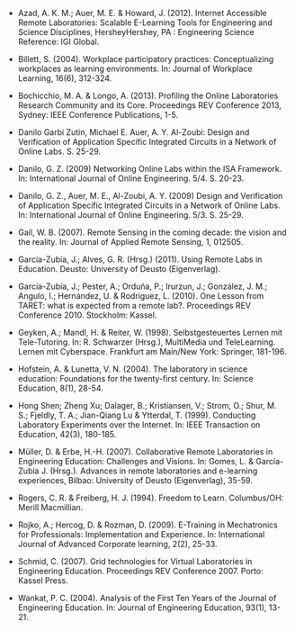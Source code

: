 <!-- filename: 99_Literatur.md -->
<!-- title: Literatur -->

- Azad, A. K. M.; Auer, M. E. &amp; Howard, J. (2012). Internet Accessible Remote Laboratories: Scalable E-Learning Tools for Engineering and Science Disciplines, HersheyHershey, PA : Engineering Science Reference: IGI Global.

- Billett, S. (2004). Workplace participatory practices: Conceptualizing workplaces as learning environments. In: Journal of Workplace Learning, 16(6), 312-324.

- Bochicchio, M. A. &amp; Longo, A. (2013). Profiling the Online Laboratories Research Community and its Core. Proceedings REV Conference 2013, Sydney: IEEE Conference Publications, 1-5.

- Danilo Garbi Zutin, Michael E. Auer, A. Y. Al-Zoubi: Design and Verification of Application Specific Integrated Circuits in a Network of Online Labs. S. 25-29.

- Danilo, G. Z. (2009) Networking Online Labs within the ISA Framework. In: International Journal of Online Engineering. 5/4. S. 20-23.

- Danilo, G. Z., Auer, M. E., Al-Zoubi, A. Y. (2009) Design and Verification of Application Specific Integrated Circuits in a Network of Online Labs. In: International Journal of Online Engineering. 5/3. S. 25-29.

- Gail, W. B. (2007). Remote Sensing in the coming decade: the vision and the reality. In: Journal of Applied Remote Sensing, 1, 012505.

- García-Zubía, J.; Alves, G. R. (Hrsg.) (2011). Using Remote Labs in Education. Deusto: University of Deusto (Eigenverlag).

- García-Zubía, J.; Pester, A.; Orduña, P.; Irurzun, J.; González, J. M.; Angulo, I.; Hernández, U. &amp; Rodriguez, L. (2010). One Lesson from TARET: what is expected from a remote lab?. Proceedings REV Conference 2010. Stockholm: Kassel.

- Geyken, A.; Mandl, H. &amp; Reiter, W. (1998). Selbstgesteuertes Lernen mit Tele-Tutoring. In: R. Schwarzer (Hrsg.), MultiMedia und TeleLearning. Lernen mit Cyberspace. Frankfurt am Main/New York: Springer, 181-196.

- Hofstein, A. &amp; Lunetta, V. N. (2004). The laboratory in science education: Foundations for the twenty-first century. In: Science Education, 8(1), 28-54.

- Hong Shen; Zheng Xu; Dalager, B.; Kristiansen, V.; Strom, O.; Shur, M. S.; Fjeldly, T. A.; Jian-Qiang Lu &amp; Ytterdal, T. (1999). Conducting Laboratory Experiments over the Internet. In: IEEE Transaction on Education, 42(3), 180-185.

- Müller, D. &amp; Erbe, H.-H. (2007). Collaborative Remote Laboratories in Engineering Education: Challenges and Visions. In: Gomes, L. &amp; García-Zubía J. (Hrsg.). Advances in remote laboratories and e-learning experiences, Bilbao: University of Deusto (Eigenverlag), 35-59.

- Rogers, C. R. &amp; Freiberg, H. J. (1994). Freedom to Learn. Columbus/OH: Merill Macmillian.

- Rojko, A.; Hercog, D. &amp; Rozman, D. (2009). E-Training in Mechatronics for Professionals: Implementation and Experience. In: International Journal of Advanced Corporate learning, 2(2), 25-33.

- Schmid, C. (2007). Grid technologies for Virtual Laboratories in Engineering Education. Proceedings REV Conference 2007. Porto: Kassel Press.

- Wankat, P. C. (2004). Analysis of the First Ten Years of the Journal of Engineering Education. In: Journal of Engineering Education, 93(1), 13-21.
